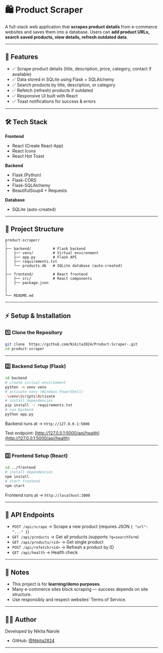 # 🛍️ Product Scraper 

A full-stack web application that **scrapes product details** from e-commerce websites and saves them into a database.
Users can **add product URLs, search saved products, view details, refresh outdated data**.

---

## 🚀 Features

* ✅ Scrape product details (title, description, price, category, contact if available)
* ✅ Data stored in SQLite using Flask + SQLAlchemy
* ✅ Search products by title, description, or category
* ✅ Refetch (refresh) products if outdated
* ✅ Responsive UI built with React 
* ✅ Toast notifications for success & errors

---

## 🛠️ Tech Stack

**Frontend**

* React (Create React App)
* React Icons
* React Hot Toast

**Backend**

* Flask (Python)
* Flask-CORS
* Flask-SQLAlchemy
* BeautifulSoup4 + Requests

**Database**

* SQLite (auto-created)

---

## 📂 Project Structure

```
product-scraper/
│
├── backend/          # Flask backend
│   ├── venv/         # Virtual environment
│   ├── app.py        # Flask API
│   ├── requirements.txt
│   └── products.db   # SQLite database (auto-created)
│
├── frontend/         # React frontend
│   ├── src/          # React components
│   ├── package.json
│   
│
└── README.md
```

---

## ⚡ Setup & Installation

### 1️⃣ Clone the Repository

```bash
git clone  https://github.com/Nikita2824/Product-Scraper-.git
cd product-scraper
```

---

### 2️⃣ Backend Setup (Flask)

```bash
cd backend
# create virtual environment
python -m venv venv
# activate venv (Windows PowerShell)
.\venv\Scripts\Activate
# install dependencies
pip install -r requirements.txt
# run backend
python app.py
```

Backend runs at → `http://127.0.0.1:5000`

Test endpoint: [http://127.0.0.1:5000/api/health](http://127.0.0.1:5000/api/health)

---

### 3️⃣ Frontend Setup (React)

```bash
cd ../frontend
# install dependencies
npm install
# start frontend
npm start
```

Frontend runs at → `http://localhost:3000`

---

## 🔑 API Endpoints

* `POST /api/scrape` → Scrape a new product (requires JSON `{ "url": "..." }`)
* `GET /api/products` → Get all products (supports `?q=searchTerm`)
* `GET /api/products/<id>` → Get single product
* `POST /api/refetch/<id>` → Refresh a product by ID
* `GET /api/health` → Health check

---


## 📝 Notes

* This project is for **learning/demo purposes**.
* Many e-commerce sites block scraping — success depends on site structure.
* Use responsibly and respect websites’ Terms of Service.

---

## 👩‍💻 Author

Developed by Nikita Narole

* GitHub: [@Nikita2824](https://github.com/Nikita2824)


---
